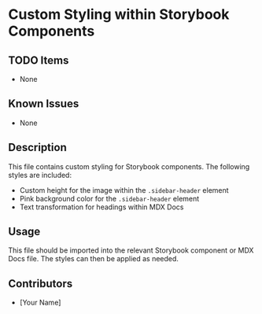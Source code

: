 # Custom Styling within Storybook Components

## TODO Items
- None

## Known Issues
- None

## Description
This file contains custom styling for Storybook components. The following styles are included:
- Custom height for the image within the `.sidebar-header` element
- Pink background color for the `.sidebar-header` element
- Text transformation for headings within MDX Docs

## Usage
This file should be imported into the relevant Storybook component or MDX Docs file. The styles can then be applied as needed.

## Contributors
- [Your Name]